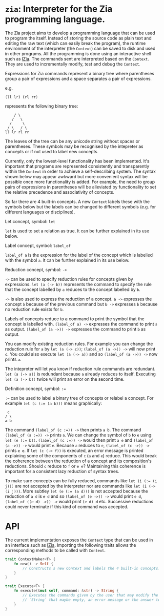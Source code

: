 # `zia`: Interpreter for the Zia programming language.

The Zia project aims to develop a programming language that can be used to program the itself. 
Instead of storing the source code as plain text and editing the raw text (which can easily break 
the program), the runtime environment of the interpreter (the `Context`) can be saved to disk and 
used in other programs. All the programming is done using an interactive shell such as
[IZia](https://github.com/Charles-Johnson/izia). The commands sent are interpreted based on the 
`Context`. They are used to incrementally modify, test and debug the `Context`.  

Expressions for Zia commands represent a binary tree where parentheses group a pair of expressions 
and a space separates a pair of expressions.

e.g.
```
(ll lr) (rl rr)
```    
represents the following binary tree:
```
    / \
   /   \
  /     \
 / \   / \
ll lr rl rr
```

The leaves of the tree can be any unicode string without spaces or parentheses. These symbols may 
be recognised by the intepreter as concepts or if not used to label new concepts.

Currently, only the lowest-level functionality has been implemented. It's important that programs
are represented consistently and transparently within the `Context` in order to achieve a 
self-describing system. The syntax shown below may appear awkward but more convenient syntax will 
be possible once more functionality is added. For example, the need to group pairs of expressions 
in parentheses will be alleviated by functionality to set the relative precedence and associativity
of concepts. 

So far there are 4 built-in concepts. A new `Context` labels these with the symbols below but the 
labels can be changed to different symbols (e.g. for different languages or disciplines).  

Let concept, symbol: `let`

`let` is used to set a relation as true. It can be further explained in its use below.

Label concept, symbol: `label_of`

`label_of a` is the expression for the label of the concept which is labelled with the symbol `a`.
It can be further explained in its use below.

Reduction concept, symbol: `->`

`->` can be used to specify reduction rules for concepts given by expressions. `let (a (-> b))`
 represents the command to specify the rule that the concept labelled by `a` reduces to the 
concept labelled by `b`.

`->` is also used to express the reduction of a concept. `a ->` expresses the concept `b` because 
of the previous command but `b ->` expresses `b` because no reduction rule exists for `b`. 

Labels of concepts reduce to a command to print the symbol that the concept is labelled with.
`(label_of a) ->` expresses the command to print `a` as output. `(label_of (a ->)) ->` expresses
the command to print `b` as output.

You can modify existing reduction rules. For example you can change the reduction rule for `a` by 
`let (a (-> c))`; `(label_of (a ->)) ->` will now print `c`. You could also execute 
`let (a (-> a))` and so `(label_of (a ->)) ->` now prints `a`.

The intepreter will let you know if reduction rule commands are redundant. `let (a (-> a))` is 
redundant because `a` already reduces to itself. Executing `let (a (-> b))` twice will print an 
error on the second time.

Definition concept, symbol: `:=`

`:=` can be used to label a binary tree of concepts or relabel a concept. For example 
`let (c (:= (a b)))` means graphically:
```
 c
/ \
a b
```
The command `(label_of (c :=)) ->` then prints `a b`. The command `(label_of (a :=)) ->` prints 
`a`. We can change the symbol of `b` to `e` using `let (e (:= b))`. `(label_of (c :=)) ->` would 
then print `a e` and `(label_of (a ->)) ->` would print `e`. Because `a` reduces to `e`, 
`(label_of (c ->)) ->` prints `e e`. If `let (c (-> f))` is executed, an error message is printed 
explaining some of the components of `c` (`a` and `e`) reduce. This would break the coherence 
between the reduction of a concept and its composition's reductions. Should `c` reduce to `f` or 
`e e`? Maintaining this coherence is important for a consistent lazy reduction of syntax trees.

To make sure concepts can be fully reduced, commands like `let (i (:= (i j)))` are not accepted by
the interpreter nor are commands like `let (i (-> (i j)))`. More subtley `let (e (:= (a d)))` is 
not accepted because the reduction of `a d` is `e d` and so `(label_of (e ->)) ->` would print 
`e d`, `(label_of ((e d) ->)) ->` would print `(e d) d` etc. Successive reductions could never 
terminate if this kind of command was accepted. 

# API  

The current implementation exposes the `Context` type that can be used in an interface such as 
[IZia](https://github.com/Charles-Johnson/izia). Importing the following traits allows the 
corresponding methods to be called with `Context`.

```rust
trait ContextMaker<T> {
	fn new() -> Self { 
		// Constructs a new Context and labels the 4 built-in concepts.
    }
}

trait Execute<T> {
    fn execute(&mut self, command: &str) -> String { 
		// Executes the commands given by the user that may modify the `Context` and outputs a 
		// `String` that maybe empty, an error message or the answer to a query.
	}
}
```

